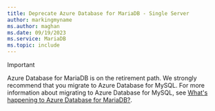 ```yaml
---
title: Deprecate Azure Database for MariaDB - Single Server
author: markingmyname
ms.author: maghan
ms.date: 09/19/2023
ms.service: MariaDB
ms.topic: include
---
```


> [!IMPORTANT]  
> Azure Database for MariaDB is on the retirement path. We strongly recommend that you migrate to Azure Database for MySQL. For more information about migrating to Azure Database for MySQL, see [What's happening to Azure Database for MariaDB?](https://aka.ms/WhatsHappeningToMariaDB).
